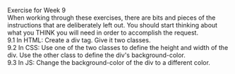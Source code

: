 Exercise for Week 9<br>
	When working through these exercises, there are bits and pieces of the instructions that are deliberately left out. You should start thinking about what you THINK you will need in order to accomplish the request. <br>
	9.1 In HTML: Create a div tag. Give it two classes.<br> 
	9.2 In CSS: Use one of the two classes to define the height and width of the div. Use the other class to define the div's background-color. <br> 
	9.3 In JS: Change the background-color of the div to a different color.<br> 